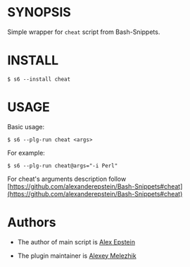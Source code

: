 # SYNOPSIS

Simple wrapper for `cheat` script from Bash-Snippets.


# INSTALL

    $ s6 --install cheat

# USAGE

Basic usage:

    $ s6 --plg-run cheat <args>

For example:

    $ s6 --plg-run cheat@args="-i Perl"

For cheat's arguments description follow [https://github.com/alexanderepstein/Bash-Snippets#cheat](https://github.com/alexanderepstein/Bash-Snippets#cheat)

# Authors

* The author of main script is [Alex Epstein](https://github.com/alexanderepstein)

* The plugin maintainer is [Alexey Melezhik](https://github.com/melezhik/)




